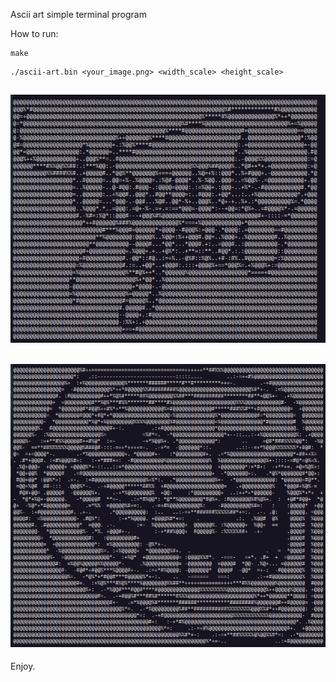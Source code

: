 Ascii art simple terminal program

How to run:
```
make
```
```
./ascii-art.bin <your_image.png> <width_scale> <height_scale>
```

![alt text](https://github.com/msbCyricTohoku/ASCII-art/blob/main/screenshots/screen1.png)
---
![alt text](https://github.com/msbCyricTohoku/ASCII-art/blob/main/screenshots/screen2.png)
---

Enjoy.
